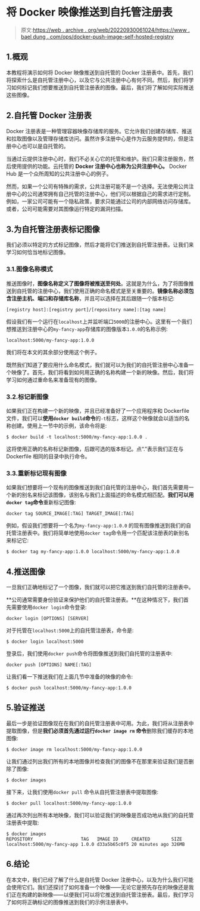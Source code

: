 # 将 Docker 映像推送到自托管注册表

> 原文:[https://web . archive . org/web/20220930061024/https://www . bael dung . com/ops/docker-push-image-self-hosted-registry](https://web.archive.org/web/20220930061024/https://www.baeldung.com/ops/docker-push-image-self-hosted-registry)

## 1.概观

本教程将演示如何将 Docker 映像推送到自托管的 Docker 注册表中。首先，我们将探索什么是自托管注册中心，以及它与公共注册中心有何不同。然后，我们将学习如何标记我们想要推送到自托管注册表的图像。最后，我们将了解如何实际推送这些图像。

## 2.自托管 Docker 注册表

Docker 注册表是一种管理容器映像存储库的服务。它允许我们创建存储库、推送和拉取图像以及管理存储库访问。虽然许多注册中心是作为云服务提供的，但是注册中心也可以是自托管的。

当通过云提供注册中心时，我们不必关心它的托管和维护。我们只需注册服务，然后使用提供的功能。云托管的 **Docker 注册中心也称为公共注册中心。** Docker Hub 是一个众所周知的公共注册中心的例子。

然而，如果一个公司有特殊的需求，公共注册可能不是一个选择。无法使用公共注册中心的公司通常拥有自己托管的注册中心，他们可以根据自己的需求进行定制。例如，一家公司可能有一个隐私政策，要求只能通过公司的内部网络访问存储库。或者，公司可能需要对其图像运行特定的漏洞扫描。

## 3.为自托管注册表标记图像

我们必须以特定的方式标记图像，然后才能将它们推送到自托管注册表。让我们来学习如何恰当地标记图像。

### 3.1.图像名称模式

推送图像时，**图像名称定义了图像将被推送至何处**。这就是为什么，为了将图像推送到自托管的注册中心，我们使用正确的命名模式是至关重要的。**镜像名称必须包含注册主机、端口和存储库名称**，并且可以选择在其后跟随一个版本标记:

```
[registry host]:[registry port]/[repository name]:[tag name]
```

假设我们有一个运行在`localhost`上并监听端口`5000`的注册中心。这里有一个我们想推送到注册中心的`my-fancy-app`存储库的图像版本`1.0.0`的名称示例:

```
localhost:5000/my-fancy-app:1.0.0
```

我们将在本文的其余部分使用这个例子。

既然我们知道了要应用什么命名模式，我们就可以为我们的自托管注册中心准备一个映像了。首先，我们将看到如何用正确的名称构建一个新的映像。然后，我们将学习如何通过重命名来准备现有的图像。

### 3.2.标记新图像

如果我们正在构建一个新的映像，并且已经准备好了一个应用程序和 Dockerfile 文件，我们可以**使用`docker build`命令**的`-t`标志，这样这个映像就会以适当的名称创建。使用上一节中的示例，该命令将是:

```
$ docker build -t localhost:5000/my-fancy-app:1.0.0 .
```

这将使用正确的名称标记新图像，后跟可选的版本标记。点“.”表示我们正在与 Dockerfile 相同的目录中执行命令。

### 3.3.重新标记现有图像

如果我们想要将一个现有的图像推送到我们自托管的注册中心，我们首先需要用一个新的别名来标记该图像，该别名与我们上面描述的命名模式相匹配。**我们可以用`docker tag`命令**重新标记图像:

```
docker tag SOURCE_IMAGE[:TAG] TARGET_IMAGE[:TAG]
```

例如，假设我们想要将一个名为`my-fancy-app:1.0.0` 的现有图像推送到我们的自托管注册表中。我们将简单地使用`docker tag`命令用一个匹配该注册表的新别名来标记它:

```
$ docker tag my-fancy-app:1.0.0 localhost:5000/my-fancy-app:1.0.0
```

## 4.推送图像

一旦我们正确地标记了一个图像，我们就可以把它推送到我们自托管的注册表中。

**公司通常需要身份验证来保护他们的自托管注册表。**在这种情况下，我们首先需要使用`docker login`命令登录:

```
docker login [OPTIONS] [SERVER]
```

对于托管在`localhost:5000`上的自托管注册表，命令是:

```
$ docker login localhost:5000
```

登录后，我们使用`docker push`命令将图像推送到我们自托管的注册表中:

```
docker push [OPTIONS] NAME[:TAG]
```

让我们看一下推送我们在上面几节中准备的映像的命令:

```
$ docker push localhost:5000/my-fancy-app:1.0.0
```

## 5.验证推送

最后一步是验证图像现在在我们的自托管注册表中可用。为此，我们将从注册表中提取图像，但是**我们必须首先通过运行`docker image rm` 命令**删除我们缓存的本地图像:

```
$ docker image rm localhost:5000/my-fancy-app:1.0.0
```

让我们通过列出我们所有的本地图像并检查我们的图像不在那里来验证我们是否删除了图像:

```
$ docker images
```

接下来，让我们使用`docker pull` 命令从自托管注册表中提取图像:

```
$ docker pull localhost:5000/my-fancy-app:1.0.0
```

通过再次列出所有本地映像，我们可以验证我们的映像是否成功地从我们的自托管注册表中提取:

```
$ docker images
REPOSITORY                  TAG   IMAGE ID     CREATED        SIZE 
localhost:5000/my-fancy-app 1.0.0 d33a5b65c0f5 20 minutes ago 326MB
```

## 6.结论

在本文中，我们已经了解了什么是自托管 Docker 注册中心，以及为什么我们可能会使用它们。我们还探讨了如何准备一个映像——无论它是预先存在的映像还是我们正在构建的新映像——以便我们可以将它推送到自托管注册表。最后，我们学习了如何将正确标记的图像推送到我们的示例注册表中。